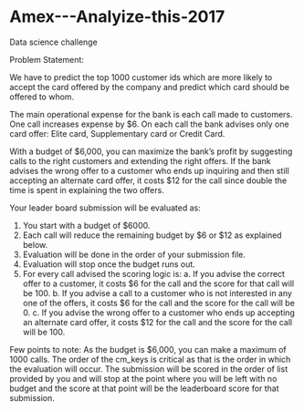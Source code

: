 # Amex---Analyize-this-2017
Data science challenge

Problem Statement:

We have to predict the top 1000 customer ids which are more likely to accept the card offered by the company and predict which card should be offered to whom.

The main operational expense for the bank is each call made to customers. One call increases expense by $6. On each call the bank advises only one card offer: Elite card, Supplementary card or Credit Card.

With a budget of $6,000, you can maximize the bank’s profit by suggesting calls to the right customers and extending the right offers. If the bank advises the wrong offer to a customer who ends up inquiring and then still accepting an alternate card offer, it costs $12 for the call since double the time is spent in explaining the two offers. 

Your leader board submission will be evaluated as:
1. You start with a budget of $6000. 
2. Each call will reduce the remaining budget by $6 or $12 as explained below. 
3. Evaluation will be done in the order of your submission file. 
4. Evaluation will stop once the budget runs out.
5. For every call advised the scoring logic is:
a. If you advise the correct offer to a customer, it costs $6 for the call and the score for that call will be 100.
b. If you advise a call to a customer who is not interested in any one of the offers, it costs $6 for the call and the score for the call will be 0.
c. If you advise the wrong offer to a customer who ends up accepting an alternate card offer, it costs $12 for the call and the score for the call will be 100.



Few points to note:
As the budget is $6,000, you can make a maximum of 1000 calls. 
The order of the cm_keys is critical as that is the order in which the evaluation will occur.
The submission will be scored in the order of list provided by you and will stop at the point where you will be left with no budget and the score at that point will be the leaderboard score for that submission.
